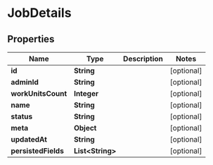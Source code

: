 
# JobDetails

## Properties
Name | Type | Description | Notes
------------ | ------------- | ------------- | -------------
**id** | **String** |  |  [optional]
**adminId** | **String** |  |  [optional]
**workUnitsCount** | **Integer** |  |  [optional]
**name** | **String** |  |  [optional]
**status** | **String** |  |  [optional]
**meta** | **Object** |  |  [optional]
**updatedAt** | **String** |  |  [optional]
**persistedFields** | **List&lt;String&gt;** |  |  [optional]



